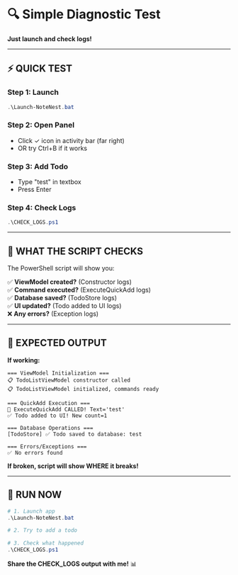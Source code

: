 # 🔍 Simple Diagnostic Test

**Just launch and check logs!**

---

## ⚡ QUICK TEST

### **Step 1: Launch**
```powershell
.\Launch-NoteNest.bat
```

### **Step 2: Open Panel**
- Click ✓ icon in activity bar (far right)
- OR try Ctrl+B if it works

### **Step 3: Add Todo**
- Type "test" in textbox
- Press Enter

### **Step 4: Check Logs**
```powershell
.\CHECK_LOGS.ps1
```

---

## 📝 WHAT THE SCRIPT CHECKS

The PowerShell script will show you:

✅ **ViewModel created?** (Constructor logs)  
✅ **Command executed?** (ExecuteQuickAdd logs)  
✅ **Database saved?** (TodoStore logs)  
✅ **UI updated?** (Todo added to UI logs)  
❌ **Any errors?** (Exception logs)

---

## 🎯 EXPECTED OUTPUT

**If working:**
```
=== ViewModel Initialization ===
📋 TodoListViewModel constructor called
📋 TodoListViewModel initialized, commands ready

=== QuickAdd Execution ===
🚀 ExecuteQuickAdd CALLED! Text='test'
✅ Todo added to UI! New count=1

=== Database Operations ===
[TodoStore] ✅ Todo saved to database: test

=== Errors/Exceptions ===
✅ No errors found
```

**If broken, script will show WHERE it breaks!**

---

## 🚀 RUN NOW

```powershell
# 1. Launch app
.\Launch-NoteNest.bat

# 2. Try to add a todo

# 3. Check what happened
.\CHECK_LOGS.ps1
```

**Share the CHECK_LOGS output with me!** 📊

